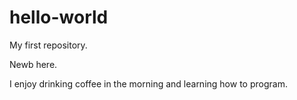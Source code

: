 # hello-world
My first repository.

Newb here.

I enjoy drinking coffee in the morning and learning how to program.
